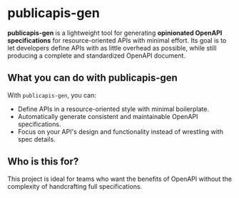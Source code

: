 # publicapis-gen

**publicapis-gen** is a lightweight tool for generating **opinionated OpenAPI specifications** for resource-oriented APIs with minimal effort. Its goal is to let developers define APIs with as little overhead as possible, while still producing a complete and standardized OpenAPI document.

## What you can do with publicapis-gen

With `publicapis-gen`, you can:

* Define APIs in a resource-oriented style with minimal boilerplate.
* Automatically generate consistent and maintainable OpenAPI specifications.
* Focus on your API's design and functionality instead of wrestling with spec details.

## Who is this for?

This project is ideal for teams who want the benefits of OpenAPI without the complexity of handcrafting full specifications.